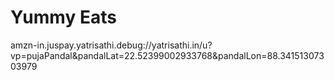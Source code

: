 # Yummy Eats
amzn-in.juspay.yatrisathi.debug://yatrisathi.in/u?vp=pujaPandal&pandalLat=22.52399002933768&pandalLon=88.34151307303979

